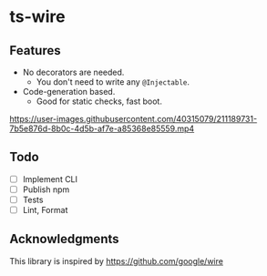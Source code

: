 # ts-wire

## Features
- No decorators are needed.
  - You don't need to write any `@Injectable`.
- Code-generation based.
  - Good for static checks, fast boot.

https://user-images.githubusercontent.com/40315079/211189731-7b5e876d-8b0c-4d5b-af7e-a85368e85559.mp4

## Todo
- [ ] Implement CLI
- [ ] Publish npm
- [ ] Tests
- [ ] Lint, Format

## Acknowledgments 
This library is inspired by https://github.com/google/wire
